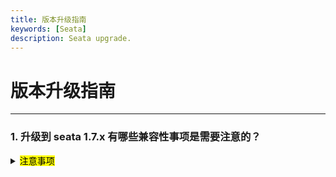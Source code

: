```yaml
---
title: 版本升级指南
keywords: [Seata]
description: Seata upgrade.
---
```


# 版本升级指南

------

<h3>1. 升级到 seata 1.7.x 有哪些兼容性事项是需要注意的？</h3>
<details>
  <summary><mark>注意事项</mark></summary>
  从1.6.x 版本升级1.7.x 版本，无论 client SDK 还是 seata-server 都是完全平滑兼容的，无需除升级版本外的其他改动。
</details>
